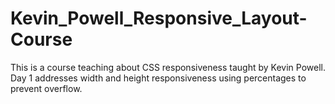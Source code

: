 ﻿# Kevin_Powell_Responsive_Layout-Course
 This is a course teaching about CSS responsiveness taught by Kevin Powell.
 Day 1 addresses width and height responsiveness using percentages to prevent overflow.
